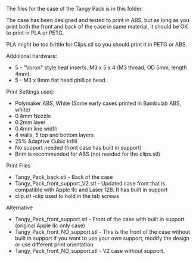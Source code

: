 The files for the case of the Tangy Pack is in this folder.  

The case has been designed and tested to print in ABS, but as long as you print both the front and back of the case in same material, it should be OK to print in PLA or PETG.  

PLA might be too brittle for Clips.stl so you should print it in PETG or ABS. 

Additional hardware:
  - 5 - "Voron" style heat inserts.  M3 x 5 x 4 (M3 thread, OD 5mm, length 4mm).  
  - 5 - M3 x 8mm flat head phillips head.

Print Settings used:
  - Polymaker ABS, White (Some early cases printed in Bambulab ABS, white)
  - 0.4mm Nozzle
  - 0.2mm layer
  - 0.4mm line width
  - 4 walls, 5 top and bottom layers
  - 25% Adaptive Cubic infill
  - No support needed (front case has built in support)
  - Brim is recommended for ABS (not needed for the clips.stl)

Print Files
  - Tangy_Pack_back.stl - Back of the case
  - Tangy_Pack_front_support_V2.stl - Updated case front that is compatible with Apple IIc and Laser 128.  It has built in support
  - clip.stl -clip used to hold in the tab screws

  Alternative
  - Tangy_Pack_front_support.stl - Front of the case with built in support (original Apple IIc only case)
  - Tangy_Pack_front_NO_support.stl - This is the front of the case without built in support if you want to use your own support, modify the design or use different print orientation
  - Tangy_Pack_front_NO_support.stl - V2 case without support.

  